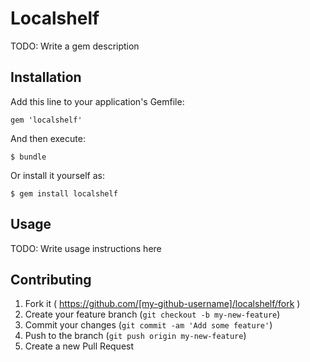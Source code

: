 # Localshelf

TODO: Write a gem description

## Installation

Add this line to your application's Gemfile:

    gem 'localshelf'

And then execute:

    $ bundle

Or install it yourself as:

    $ gem install localshelf

## Usage

TODO: Write usage instructions here

## Contributing

1. Fork it ( https://github.com/[my-github-username]/localshelf/fork )
2. Create your feature branch (`git checkout -b my-new-feature`)
3. Commit your changes (`git commit -am 'Add some feature'`)
4. Push to the branch (`git push origin my-new-feature`)
5. Create a new Pull Request
